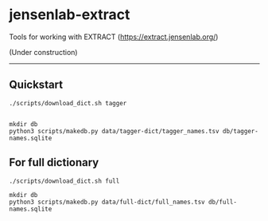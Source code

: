 # jensenlab-extract

Tools for working with EXTRACT (https://extract.jensenlab.org/)

(Under construction)

---

## Quickstart

```
./scripts/download_dict.sh tagger


mkdir db
python3 scripts/makedb.py data/tagger-dict/tagger_names.tsv db/tagger-names.sqlite
```

## For full dictionary

```
./scripts/download_dict.sh full

mkdir db
python3 scripts/makedb.py data/full-dict/full_names.tsv db/full-names.sqlite
```
